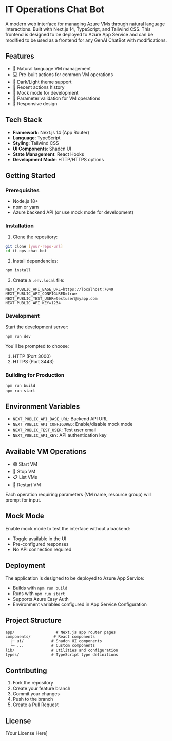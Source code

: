 # IT Operations Chat Bot

A modern web interface for managing Azure VMs through natural language interactions. Built with Next.js 14, TypeScript, and Tailwind CSS.  This frontend is designed to be deployed to Azure App Service and can be modified to be used as a frontend for any GenAI ChatBot with modifications.

## Features

- 🤖 Natural language VM management
- 💻 Pre-built actions for common VM operations
- 🌙 Dark/Light theme support
- 💾 Recent actions history
- 🔄 Mock mode for development
- 🎯 Parameter validation for VM operations
- 🚀 Responsive design

## Tech Stack

- **Framework**: Next.js 14 (App Router)
- **Language**: TypeScript
- **Styling**: Tailwind CSS
- **UI Components**: Shadcn UI
- **State Management**: React Hooks
- **Development Mode**: HTTP/HTTPS options

## Getting Started

### Prerequisites

- Node.js 18+ 
- npm or yarn
- Azure backend API (or use mock mode for development)

### Installation

1. Clone the repository:
```bash
git clone [your-repo-url]
cd it-ops-chat-bot
```

2. Install dependencies:
```bash
npm install
```

3. Create a `.env.local` file:
```env
NEXT_PUBLIC_API_BASE_URL=https://localhost:7049
NEXT_PUBLIC_API_CONFIGURED=true
NEXT_PUBLIC_TEST_USER=testuser@myapp.com
NEXT_PUBLIC_API_KEY=1234
```

### Development

Start the development server:
```bash
npm run dev
```

You'll be prompted to choose:
1. HTTP (Port 3000)
2. HTTPS (Port 3443)

### Building for Production

```bash
npm run build
npm run start
```

## Environment Variables

- `NEXT_PUBLIC_API_BASE_URL`: Backend API URL
- `NEXT_PUBLIC_API_CONFIGURED`: Enable/disable mock mode
- `NEXT_PUBLIC_TEST_USER`: Test user email
- `NEXT_PUBLIC_API_KEY`: API authentication key

## Available VM Operations

- 🟢 Start VM
- 🔴 Stop VM
- 📋 List VMs
- 🔄 Restart VM

Each operation requiring parameters (VM name, resource group) will prompt for input.

## Mock Mode

Enable mock mode to test the interface without a backend:
- Toggle available in the UI
- Pre-configured responses
- No API connection required

## Deployment

The application is designed to be deployed to Azure App Service:
- Builds with `npm run build`
- Runs with `npm run start`
- Supports Azure Easy Auth
- Environment variables configured in App Service Configuration

## Project Structure

```
app/                  # Next.js app router pages
components/          # React components
  ├─ ui/            # Shadcn UI components
  └─ ...            # Custom components
lib/                # Utilities and configuration
types/              # TypeScript type definitions
```

## Contributing

1. Fork the repository
2. Create your feature branch
3. Commit your changes
4. Push to the branch
5. Create a Pull Request

## License

[Your License Here] 